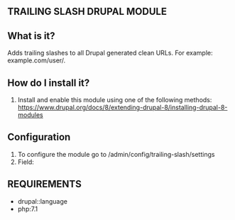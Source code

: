 TRAILING SLASH DRUPAL MODULE
----------------------------

What is it?
-----------
Adds trailing slashes to all Drupal generated clean URLs.
For example: example.com/user/.

How do I install it?
--------------------
1. Install and enable this module using one of the following methods:
https://www.drupal.org/docs/8/extending-drupal-8/installing-drupal-8-modules

Configuration
-------------
1. To configure the module go to /admin/config/trailing-slash/settings
2. Field:

REQUIREMENTS
------------
 * drupal::language
 * php:7.1

